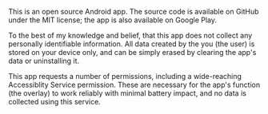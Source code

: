 This is an open source Android app. The source code is available on GitHub under the MIT license; the app is also available on Google Play.

To the best of my knowledge and belief, that this app does not collect any personally identifiable information. All data created by the you (the user) is stored on your device only, and can be simply erased by clearing the app's data or uninstalling it.

This app requests a number of permissions, including a wide-reaching Accessiblity Service permission. These are necessary for the app's function (the overlay) to work reliably with minimal battery impact, and no data is collected using this service.

